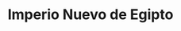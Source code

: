 ﻿---
title: "Imperio Nuevo de Egipto"
permalink: periodes_209.html
layout: periode
dataInici: -1550
dataFi: -1070
sidebar: periodes
pares:
  - 887:
    title: "Egipto"
    dataInici: "(-3000)"
    dataFi: "(-1200)"

fills:
  - 210:
    title: "Tutmosis III"
    dataInici: "(-1458)"
    dataFi: "(-1429)"

  - 3:
    title: "Batalla de Qadesh"
    dataInici: "(-1274)"

jocsPrincipals:
jocsEscenaris:
  - title: "Aton"
    bggId: 19999
    dataInici: 
    dataFi: 

jocsEpoca:
jocsEpocaEscenaris:
  - title: "Anachronism"
    bggId: 14038
    escenari: "Horemheb the Restorer"
    dataInici: -1306
    dataFi: -1292

---
